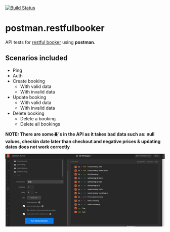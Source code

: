 [![Build Status](https://dev.azure.com/ixmeza/Web%20-%20Tests/_apis/build/status/ixmeza.postman.restfulbooker?branchName=master)](https://dev.azure.com/ixmeza/Web%20-%20Tests/_build/latest?definitionId=13&branchName=master)

# postman.restfulbooker

API tests for [restful booker](https://restful-booker.herokuapp.com/) using **postman**.

## Scenarios included

- Ping
- Auth
- Create booking
  * With valid data
  * With invalid data
- Update booking
  * With valid data 
  * With invalid data 
- Delete booking
  * Delete a booking
  * Delete all bookings

**NOTE: There are some:beetle:'s  in the API as it takes bad data such as: null values, checkin date later than checkout and negative prices & updating dates does not work correctly**


![Demo](/example.gif)
